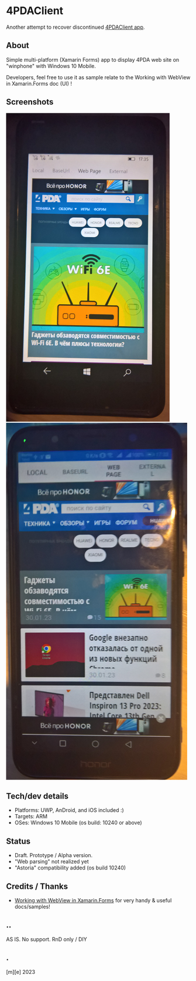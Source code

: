 # 4PDAClient
Another attempt to recover discontinued [4PDAClient app](https://www.microsoft.com/ru-ru/p/4pdaclient/9nblggh0ggvj).

## About
Simple multi-platform (Xamarin Forms) app to display 4PDA web site on "winphone" with Windows 10 Mobile.

Developers, feel free to use it as sample relate to the Working with WebView in Xamarin.Forms doc (UI) !

## Screenshots
![Main "page"](Images/shot1.png)
![Forum "page"](Images/shot2.png)

## Tech/dev details
- Platforms: UWP, AnDroid, and iOS included :)
- Targets: ARM
- OSes: Windows 10 Mobile (os build: 10240 or above)

## Status
- Draft. Prototype / Alpha version.
- "Web parsing" not realized yet 
- "Astoria" compatibility added (os build 10240)

## Credits / Thanks
- [Working with WebView in Xamarin.Forms](https://docs.microsoft.com/xamarin/xamarin-forms/user-interface/webview?tabs=macos)  for very 
  handy & useful docs/samples!

## ..
AS IS. No support. RnD only / DIY

## .
[m][e] 2023

